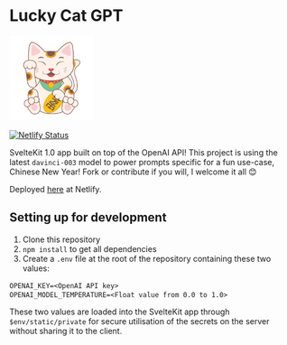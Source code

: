 # Lucky Cat GPT
<img src='src/lib/images/lucky-cat.jpg' width='150px'>

[![Netlify Status](https://api.netlify.com/api/v1/badges/72929a43-af94-49b0-8a50-597dec2e6037/deploy-status)](https://app.netlify.com/sites/lucky-cat-gpt/deploys)

SvelteKit 1.0 app built on top of the OpenAI API! This project is using the latest `davinci-003` model to power prompts specific for a fun use-case, Chinese New Year! Fork or contribute if you will, I welcome it all 😊

Deployed [here](https://lucky-cat-gpt.netlify.app/) at Netlify. 

## Setting up for development
1. Clone this repository
2. `npm install` to get all dependencies
3. Create a `.env` file at the root of the repository containing these two values:

```
OPENAI_KEY=<OpenAI API key>
OPENAI_MODEL_TEMPERATURE=<Float value from 0.0 to 1.0>
```

These two values are loaded into the SvelteKit app through `$env/static/private` for secure utilisation of the secrets on the server without sharing it to the client.
